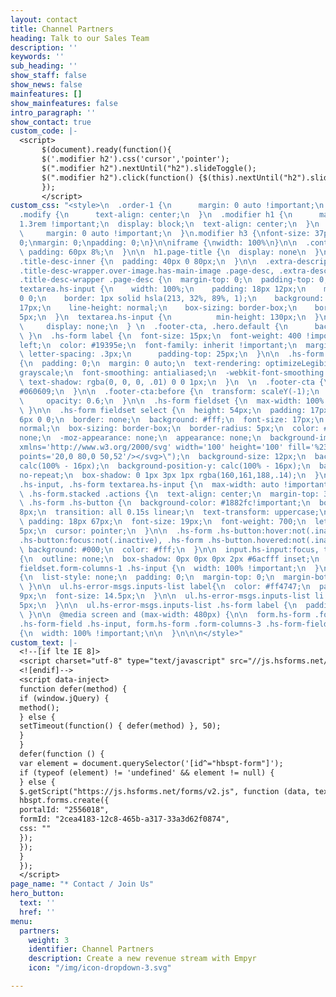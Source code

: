 ```yaml
---
layout: contact
title: Channel Partners
heading: Talk to our Sales Team
description: ''
keywords: ''
sub_heading: ''
show_staff: false
show_news: false
mainfeatures: []
show_mainfeatures: false
intro_paragraph: ''
show_contact: true
custom_code: |-
  <script>
       $(document).ready(function(){
       $('.modifier h2').css('cursor','pointer');
       $(".modifier h2").nextUntil("h2").slideToggle();
       $(".modifier h2").click(function() {$(this).nextUntil("h2").slideToggle();});
       });
       </script>
custom_css: "<style>\n  .order-1 {\n      margin: 0 auto !important;\n  }\n  .row.mx-auto,
  .modify {\n      text-align: center;\n  }\n  .modifier h1 {\n      margin: 0 auto
  1.3rem !important;\n  display: block;\n  text-align: center;\n  }\n  .col-8 {\n
  \     margin: 0 auto !important;\n  }\n.modifier h3 {\nfont-size: 37px;\nletter-spacing:
  0;\nmargin: 0;\npadding: 0;\n}\n\niframe {\nwidth: 100%\n}\n\n  .content-inner {\n
  \ padding: 60px 8%;\n  }\n\n  h1.page-title {\n  display: none\n  }\n\n  .title--description-position-over-image.title--description-alignment-center
  .title-desc-inner {\n  padding: 40px 0 80px;\n  }\n\n  .extra-description-formatting.title-background
  .title-desc-wrapper.over-image.has-main-image .page-desc, .extra-description-formatting.title-background:not(.collection-type-index)
  .title-desc-wrapper .page-desc {\n  margin-top: 0;\n  padding-top: 0;\n  }\n\n  input.hs-input,
  textarea.hs-input {\n    width: 100%;\n    padding: 18px 12px;\n    margin: 6px
  0 0;\n    border: 1px solid hsla(213, 32%, 89%, 1);\n    background: #fff;\n    font-size:
  17px;\n    line-height: normal;\n    box-sizing: border-box;\n    border-radius:
  5px;\n  }\n  textarea.hs-input {\n          min-height: 130px;\n  }\n  .fcta {\n
  \     display: none;\n  } \n  .footer-cta, .hero.default {\n      background: #f9fafb;\n
  \ }\n  .hs-form label {\n  font-size: 15px;\n  font-weight: 400 !important;\n  float:
  left;\n  color: #19395e;\n  font-family: inherit !important;\n  margin-bottom: 2px;\n
  \ letter-spacing: .3px;\n      padding-top: 25px;\n  }\n\n  .hs-form.stacked fieldset
  {\n  padding: 0;\n  margin: 0 auto;\n  text-rendering: optimizeLegibility;\n  -moz-osx-font-smoothing:
  grayscale;\n  font-smoothing: antialiased;\n  -webkit-font-smoothing: antialiased;\n
  \ text-shadow: rgba(0, 0, 0, .01) 0 0 1px;\n  }\n  \n  .footer-cta {\n      background:
  #060609;\n  }\n\n  .footer-cta:before {\n  transform: scaleY(-1);\n  top: 2px;\n
  \     opacity: 0.6;\n  }\n\n  .hs-form fieldset {\n  max-width: 100% !important;\n
  \ }\n\n  .hs-form fieldset select {\n  height: 54px;\n  padding: 17px 15px;\n  margin:
  6px 0 0;\n  border: none;\n  background: #fff;\n  font-size: 17px;\n  line-height:
  normal;\n  box-sizing: border-box;\n  border-radius: 5px;\n  color: #000;\n  -webkit-appearance:
  none;\n  -moz-appearance: none;\n  appearance: none;\n  background-image: url(\"data:image/svg+xml;utf8,<svg
  xmlns='http://www.w3.org/2000/svg' width='100' height='100' fill='%23000000'><polygon
  points='20,0 80,0 50,52'/></svg>\");\n  background-size: 12px;\n  background-position-x:
  calc(100% - 16px);\n  background-position-y: calc(100% - 16px);\n  background-repeat:
  no-repeat;\n  box-shadow: 0 1px 3px 1px rgba(160,161,188,.14);\n  }\n\n  .hs-form
  .hs-input, .hs-form textarea.hs-input {\n  max-width: auto !important;\n  }\n\n
  \ .hs-form.stacked .actions {\n  text-align: center;\n  margin-top: 35px;\n  }\n\n
  \ .hs-form .hs-button {\n  background-color: #1882fc!important;\n  border-radius:
  8px;\n  transition: all 0.15s linear;\n  text-transform: uppercase;\n  color: #fff;\n
  \ padding: 18px 67px;\n  font-size: 19px;\n  font-weight: 700;\n  letter-spacing:
  5px;\n  cursor: pointer;\n  }\n\n  .hs-form .hs-button:hover:not(.inactive), .hs-form
  .hs-button:focus:not(.inactive), .hs-form .hs-button.hovered:not(.inactive) {\n
  \ background: #000;\n  color: #fff;\n  }\n\n  input.hs-input:focus, textarea.hs-input:focus
  {\n  outline: none;\n  box-shadow: 0px 0px 0px 2px #6acfff inset;\n  }\n\n  .hs-form
  fieldset.form-columns-1 .hs-input {\n  width: 100% !important;\n  }\n\n  ul.hs-error-msgs.inputs-list
  {\n  list-style: none;\n  padding: 0;\n  margin-top: 0;\n  margin-bottom: 25px;\n
  \ }\n\n  ul.hs-error-msgs.inputs-list label{\n  color: #ff4747;\n  padding-top:
  9px;\n  font-size: 14.5px;\n  }\n\n  ul.hs-error-msgs.inputs-list li {\n  padding-bottom:
  5px;\n  }\n\n  ul.hs-error-msgs.inputs-list .hs-form label {\n  padding: 0 !important;\n
  \ }\n\n  @media screen and (max-width: 480px) {\n\n  form.hs-form .form-columns-2
  .hs-form-field .hs-input, form.hs-form .form-columns-3 .hs-form-field .hs-input
  {\n  width: 100% !important;\n\n  }\n\n\n</style>"
custom_text: |-
  <!--[if lte IE 8]>
  <script charset="utf-8" type="text/javascript" src="//js.hsforms.net/forms/v2-legacy.js"></script>
  <![endif]-->
  <script data-inject>
  function defer(method) {
  if (window.jQuery) {
  method();
  } else {
  setTimeout(function() { defer(method) }, 50);
  }
  }
  defer(function () {
  var element = document.querySelector('[id^="hbspt-form"]');
  if (typeof (element) != 'undefined' && element != null) {
  } else {
  $.getScript("https://js.hsforms.net/forms/v2.js", function (data, textStatus, jqxhr) {
  hbspt.forms.create({
  portalId: "2556018",
  formId: "2cea4183-12c8-465b-a317-33a3d62f0874",
  css: ""
  });
  });
  }
  });
  </script>
page_name: "* Contact / Join Us"
hero_button:
  text: ''
  href: ''
menu:
  partners:
    weight: 3
    identifier: Channel Partners
    description: Create a new revenue stream with Empyr
    icon: "/img/icon-dropdown-3.svg"

---
```

